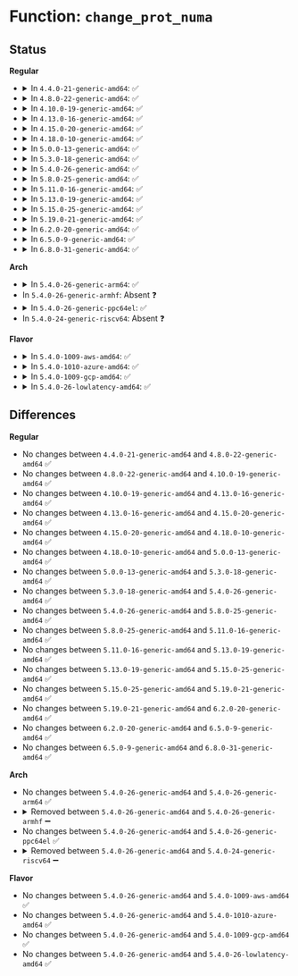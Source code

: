 # Function: <code>change_prot_numa</code>

## Status
<b>Regular</b>
<ul>
<li>
<details>
<summary>In <code>4.4.0-21-generic-amd64</code>: ✅</summary>

```c
long unsigned int change_prot_numa(struct vm_area_struct * vma, long unsigned int addr, long unsigned int end)
```

```json
{
  "name": "change_prot_numa",
  "collision_type": "Unique Global",
  "inline_type": "No",
  "funcs": [
    {
      "addr": 18446744071580816160,
      "name": "change_prot_numa",
      "external": true,
      "loc": "mm/mempolicy.c:567",
      "file": "mm/mempolicy.c",
      "inline": "seen, unknown",
      "caller_inline": [],
      "caller_func": [
        "kernel/sched/fair.c:task_numa_work",
        "mm/mempolicy.c:queue_pages_test_walk"
      ]
    }
  ],
  "symbols": [
    {
      "addr": 18446744071580816160,
      "name": "change_prot_numa",
      "section": ".text",
      "bind": "STB_GLOBAL",
      "size": 50
    }
  ]
}
```
</details>
</li>
<li>
<details>
<summary>In <code>4.8.0-22-generic-amd64</code>: ✅</summary>

```c
long unsigned int change_prot_numa(struct vm_area_struct * vma, long unsigned int addr, long unsigned int end)
```

```json
{
  "name": "change_prot_numa",
  "collision_type": "Unique Global",
  "inline_type": "No",
  "funcs": [
    {
      "addr": 18446744071580941584,
      "name": "change_prot_numa",
      "external": true,
      "loc": "mm/mempolicy.c:599",
      "file": "mm/mempolicy.c",
      "inline": "seen, unknown",
      "caller_inline": [],
      "caller_func": [
        "kernel/sched/fair.c:task_numa_work",
        "mm/mempolicy.c:queue_pages_test_walk"
      ]
    }
  ],
  "symbols": [
    {
      "addr": 18446744071580941584,
      "name": "change_prot_numa",
      "section": ".text",
      "bind": "STB_GLOBAL",
      "size": 50
    }
  ]
}
```
</details>
</li>
<li>
<details>
<summary>In <code>4.10.0-19-generic-amd64</code>: ✅</summary>

```c
long unsigned int change_prot_numa(struct vm_area_struct * vma, long unsigned int addr, long unsigned int end)
```

```json
{
  "name": "change_prot_numa",
  "collision_type": "Unique Global",
  "inline_type": "No",
  "funcs": [
    {
      "addr": 18446744071581014064,
      "name": "change_prot_numa",
      "external": true,
      "loc": "mm/mempolicy.c:601",
      "file": "mm/mempolicy.c",
      "inline": "seen, unknown",
      "caller_inline": [],
      "caller_func": [
        "kernel/sched/fair.c:task_numa_work",
        "mm/mempolicy.c:queue_pages_test_walk"
      ]
    }
  ],
  "symbols": [
    {
      "addr": 18446744071581014064,
      "name": "change_prot_numa",
      "section": ".text",
      "bind": "STB_GLOBAL",
      "size": 50
    }
  ]
}
```
</details>
</li>
<li>
<details>
<summary>In <code>4.13.0-16-generic-amd64</code>: ✅</summary>

```c
long unsigned int change_prot_numa(struct vm_area_struct * vma, long unsigned int addr, long unsigned int end)
```

```json
{
  "name": "change_prot_numa",
  "collision_type": "Unique Global",
  "inline_type": "No",
  "funcs": [
    {
      "addr": 18446744071581061456,
      "name": "change_prot_numa",
      "external": true,
      "loc": "mm/mempolicy.c:535",
      "file": "mm/mempolicy.c",
      "inline": "seen, unknown",
      "caller_inline": [],
      "caller_func": [
        "kernel/sched/fair.c:task_numa_work",
        "mm/mempolicy.c:queue_pages_test_walk"
      ]
    }
  ],
  "symbols": [
    {
      "addr": 18446744071581061456,
      "name": "change_prot_numa",
      "section": ".text",
      "bind": "STB_GLOBAL",
      "size": 50
    }
  ]
}
```
</details>
</li>
<li>
<details>
<summary>In <code>4.15.0-20-generic-amd64</code>: ✅</summary>

```c
long unsigned int change_prot_numa(struct vm_area_struct * vma, long unsigned int addr, long unsigned int end)
```

```json
{
  "name": "change_prot_numa",
  "collision_type": "Unique Global",
  "inline_type": "No",
  "funcs": [
    {
      "addr": 18446744071581172544,
      "name": "change_prot_numa",
      "external": true,
      "loc": "mm/mempolicy.c:577",
      "file": "mm/mempolicy.c",
      "inline": "seen, unknown",
      "caller_inline": [],
      "caller_func": [
        "kernel/sched/fair.c:task_numa_work",
        "mm/mempolicy.c:queue_pages_test_walk"
      ]
    }
  ],
  "symbols": [
    {
      "addr": 18446744071581172544,
      "name": "change_prot_numa",
      "section": ".text",
      "bind": "STB_GLOBAL",
      "size": 50
    }
  ]
}
```
</details>
</li>
<li>
<details>
<summary>In <code>4.18.0-10-generic-amd64</code>: ✅</summary>

```c
long unsigned int change_prot_numa(struct vm_area_struct * vma, long unsigned int addr, long unsigned int end)
```

```json
{
  "name": "change_prot_numa",
  "collision_type": "Unique Global",
  "inline_type": "No",
  "funcs": [
    {
      "addr": 18446744071581317312,
      "name": "change_prot_numa",
      "external": true,
      "loc": "mm/mempolicy.c:552",
      "file": "mm/mempolicy.c",
      "inline": "seen, unknown",
      "caller_inline": [],
      "caller_func": [
        "kernel/sched/fair.c:task_numa_work",
        "mm/mempolicy.c:queue_pages_test_walk"
      ]
    }
  ],
  "symbols": [
    {
      "addr": 18446744071581317312,
      "name": "change_prot_numa",
      "section": ".text",
      "bind": "STB_GLOBAL",
      "size": 50
    }
  ]
}
```
</details>
</li>
<li>
<details>
<summary>In <code>5.0.0-13-generic-amd64</code>: ✅</summary>

```c
long unsigned int change_prot_numa(struct vm_area_struct * vma, long unsigned int addr, long unsigned int end)
```

```json
{
  "name": "change_prot_numa",
  "collision_type": "Unique Global",
  "inline_type": "No",
  "funcs": [
    {
      "addr": 18446744071581401456,
      "name": "change_prot_numa",
      "external": true,
      "loc": "mm/mempolicy.c:573",
      "file": "mm/mempolicy.c",
      "inline": "seen, unknown",
      "caller_inline": [],
      "caller_func": [
        "kernel/sched/fair.c:task_numa_work",
        "mm/mempolicy.c:queue_pages_test_walk"
      ]
    }
  ],
  "symbols": [
    {
      "addr": 18446744071581401456,
      "name": "change_prot_numa",
      "section": ".text",
      "bind": "STB_GLOBAL",
      "size": 50
    }
  ]
}
```
</details>
</li>
<li>
<details>
<summary>In <code>5.3.0-18-generic-amd64</code>: ✅</summary>

```c
long unsigned int change_prot_numa(struct vm_area_struct * vma, long unsigned int addr, long unsigned int end)
```

```json
{
  "name": "change_prot_numa",
  "collision_type": "Unique Global",
  "inline_type": "No",
  "funcs": [
    {
      "addr": 18446744071581513600,
      "name": "change_prot_numa",
      "external": true,
      "loc": "mm/mempolicy.c:594",
      "file": "mm/mempolicy.c",
      "inline": "seen, unknown",
      "caller_inline": [],
      "caller_func": [
        "kernel/sched/fair.c:task_numa_work",
        "mm/mempolicy.c:queue_pages_test_walk"
      ]
    }
  ],
  "symbols": [
    {
      "addr": 18446744071581513600,
      "name": "change_prot_numa",
      "section": ".text",
      "bind": "STB_GLOBAL",
      "size": 51
    }
  ]
}
```
</details>
</li>
<li>
<details>
<summary>In <code>5.4.0-26-generic-amd64</code>: ✅</summary>

```c
long unsigned int change_prot_numa(struct vm_area_struct * vma, long unsigned int addr, long unsigned int end)
```

```json
{
  "name": "change_prot_numa",
  "collision_type": "Unique Global",
  "inline_type": "No",
  "funcs": [
    {
      "addr": 18446744071581577968,
      "name": "change_prot_numa",
      "external": true,
      "loc": "mm/mempolicy.c:594",
      "file": "mm/mempolicy.c",
      "inline": "seen, unknown",
      "caller_inline": [],
      "caller_func": [
        "kernel/sched/fair.c:task_numa_work",
        "mm/mempolicy.c:queue_pages_test_walk"
      ]
    }
  ],
  "symbols": [
    {
      "addr": 18446744071581577968,
      "name": "change_prot_numa",
      "section": ".text",
      "bind": "STB_GLOBAL",
      "size": 51
    }
  ]
}
```
</details>
</li>
<li>
<details>
<summary>In <code>5.8.0-25-generic-amd64</code>: ✅</summary>

```c
long unsigned int change_prot_numa(struct vm_area_struct * vma, long unsigned int addr, long unsigned int end)
```

```json
{
  "name": "change_prot_numa",
  "collision_type": "Unique Global",
  "inline_type": "No",
  "funcs": [
    {
      "addr": 18446744071581787776,
      "name": "change_prot_numa",
      "external": true,
      "loc": "mm/mempolicy.c:652",
      "file": "mm/mempolicy.c",
      "inline": "seen, unknown",
      "caller_inline": [],
      "caller_func": [
        "kernel/sched/fair.c:task_numa_work",
        "mm/mempolicy.c:queue_pages_test_walk"
      ]
    }
  ],
  "symbols": [
    {
      "addr": 18446744071581787776,
      "name": "change_prot_numa",
      "section": ".text",
      "bind": "STB_GLOBAL",
      "size": 53
    }
  ]
}
```
</details>
</li>
<li>
<details>
<summary>In <code>5.11.0-16-generic-amd64</code>: ✅</summary>

```c
long unsigned int change_prot_numa(struct vm_area_struct * vma, long unsigned int addr, long unsigned int end)
```

```json
{
  "name": "change_prot_numa",
  "collision_type": "Unique Global",
  "inline_type": "No",
  "funcs": [
    {
      "addr": 18446744071581832720,
      "name": "change_prot_numa",
      "external": true,
      "loc": "mm/mempolicy.c:652",
      "file": "mm/mempolicy.c",
      "inline": "seen, unknown",
      "caller_inline": [],
      "caller_func": [
        "kernel/sched/fair.c:task_numa_work",
        "mm/mempolicy.c:queue_pages_test_walk"
      ]
    }
  ],
  "symbols": [
    {
      "addr": 18446744071581832720,
      "name": "change_prot_numa",
      "section": ".text",
      "bind": "STB_GLOBAL",
      "size": 53
    }
  ]
}
```
</details>
</li>
<li>
<details>
<summary>In <code>5.13.0-19-generic-amd64</code>: ✅</summary>

```c
long unsigned int change_prot_numa(struct vm_area_struct * vma, long unsigned int addr, long unsigned int end)
```

```json
{
  "name": "change_prot_numa",
  "collision_type": "Unique Global",
  "inline_type": "No",
  "funcs": [
    {
      "addr": 18446744071581863568,
      "name": "change_prot_numa",
      "external": true,
      "loc": "mm/mempolicy.c:652",
      "file": "mm/mempolicy.c",
      "inline": "seen, unknown",
      "caller_inline": [],
      "caller_func": [
        "kernel/sched/fair.c:task_numa_work",
        "mm/mempolicy.c:queue_pages_test_walk"
      ]
    }
  ],
  "symbols": [
    {
      "addr": 18446744071581863568,
      "name": "change_prot_numa",
      "section": ".text",
      "bind": "STB_GLOBAL",
      "size": 53
    }
  ]
}
```
</details>
</li>
<li>
<details>
<summary>In <code>5.15.0-25-generic-amd64</code>: ✅</summary>

```c
long unsigned int change_prot_numa(struct vm_area_struct * vma, long unsigned int addr, long unsigned int end)
```

```json
{
  "name": "change_prot_numa",
  "collision_type": "Unique Global",
  "inline_type": "No",
  "funcs": [
    {
      "addr": 18446744071582155104,
      "name": "change_prot_numa",
      "external": true,
      "loc": "mm/mempolicy.c:633",
      "file": "mm/mempolicy.c",
      "inline": "seen, unknown",
      "caller_inline": [],
      "caller_func": [
        "kernel/sched/fair.c:task_numa_work",
        "mm/mempolicy.c:queue_pages_test_walk"
      ]
    }
  ],
  "symbols": [
    {
      "addr": 18446744071582155104,
      "name": "change_prot_numa",
      "section": ".text",
      "bind": "STB_GLOBAL",
      "size": 53
    }
  ]
}
```
</details>
</li>
<li>
<details>
<summary>In <code>5.19.0-21-generic-amd64</code>: ✅</summary>

```c
long unsigned int change_prot_numa(struct vm_area_struct * vma, long unsigned int addr, long unsigned int end)
```

```json
{
  "name": "change_prot_numa",
  "collision_type": "Unique Global",
  "inline_type": "No",
  "funcs": [
    {
      "addr": 18446744071582610160,
      "name": "change_prot_numa",
      "external": true,
      "loc": "mm/mempolicy.c:631",
      "file": "mm/mempolicy.c",
      "inline": "seen, unknown",
      "caller_inline": [],
      "caller_func": [
        "kernel/sched/fair.c:task_numa_work",
        "mm/mempolicy.c:queue_pages_test_walk"
      ]
    }
  ],
  "symbols": [
    {
      "addr": 18446744071582610160,
      "name": "change_prot_numa",
      "section": ".text",
      "bind": "STB_GLOBAL",
      "size": 192
    }
  ]
}
```
</details>
</li>
<li>
<details>
<summary>In <code>6.2.0-20-generic-amd64</code>: ✅</summary>

```c
long unsigned int change_prot_numa(struct vm_area_struct * vma, long unsigned int addr, long unsigned int end)
```

```json
{
  "name": "change_prot_numa",
  "collision_type": "Unique Global",
  "inline_type": "No",
  "funcs": [
    {
      "addr": 18446744071583133376,
      "name": "change_prot_numa",
      "external": true,
      "loc": "mm/mempolicy.c:631",
      "file": "mm/mempolicy.c",
      "inline": "seen, unknown",
      "caller_inline": [],
      "caller_func": [
        "kernel/sched/fair.c:task_numa_work",
        "mm/mempolicy.c:queue_pages_test_walk"
      ]
    }
  ],
  "symbols": [
    {
      "addr": 18446744071583133376,
      "name": "change_prot_numa",
      "section": ".text",
      "bind": "STB_GLOBAL",
      "size": 192
    }
  ]
}
```
</details>
</li>
<li>
<details>
<summary>In <code>6.5.0-9-generic-amd64</code>: ✅</summary>

```c
long unsigned int change_prot_numa(struct vm_area_struct * vma, long unsigned int addr, long unsigned int end)
```

```json
{
  "name": "change_prot_numa",
  "collision_type": "Unique Global",
  "inline_type": "No",
  "funcs": [
    {
      "addr": 18446744071583343696,
      "name": "change_prot_numa",
      "external": true,
      "loc": "mm/mempolicy.c:643",
      "file": "mm/mempolicy.c",
      "inline": "seen, unknown",
      "caller_inline": [],
      "caller_func": [
        "kernel/sched/fair.c:task_numa_work",
        "mm/mempolicy.c:queue_pages_test_walk"
      ]
    }
  ],
  "symbols": [
    {
      "addr": 18446744071583343696,
      "name": "change_prot_numa",
      "section": ".text",
      "bind": "STB_GLOBAL",
      "size": 181
    }
  ]
}
```
</details>
</li>
<li>
<details>
<summary>In <code>6.8.0-31-generic-amd64</code>: ✅</summary>

```c
long unsigned int change_prot_numa(struct vm_area_struct * vma, long unsigned int addr, long unsigned int end)
```

```json
{
  "name": "change_prot_numa",
  "collision_type": "Unique Global",
  "inline_type": "No",
  "funcs": [
    {
      "addr": 18446744071583579856,
      "name": "change_prot_numa",
      "external": true,
      "loc": "mm/mempolicy.c:634",
      "file": "mm/mempolicy.c",
      "inline": "seen, unknown",
      "caller_inline": [],
      "caller_func": [
        "kernel/sched/fair.c:task_numa_work"
      ]
    }
  ],
  "symbols": [
    {
      "addr": 18446744071583579856,
      "name": "change_prot_numa",
      "section": ".text",
      "bind": "STB_GLOBAL",
      "size": 181
    }
  ]
}
```
</details>
</li>
</ul>
<b>Arch</b>
<ul>
<li>
<details>
<summary>In <code>5.4.0-26-generic-arm64</code>: ✅</summary>

```c
long unsigned int change_prot_numa(struct vm_area_struct * vma, long unsigned int addr, long unsigned int end)
```

```json
{
  "name": "change_prot_numa",
  "collision_type": "Unique Global",
  "inline_type": "No",
  "funcs": [
    {
      "addr": 18446603336493015328,
      "name": "change_prot_numa",
      "external": true,
      "loc": "mm/mempolicy.c:594",
      "file": "mm/mempolicy.c",
      "inline": "seen, unknown",
      "caller_inline": [],
      "caller_func": [
        "kernel/sched/fair.c:task_numa_work",
        "mm/mempolicy.c:queue_pages_test_walk"
      ]
    }
  ],
  "symbols": [
    {
      "addr": 18446603336493015328,
      "name": "change_prot_numa",
      "section": ".text",
      "bind": "STB_GLOBAL",
      "size": 144
    }
  ]
}
```
</details>
</li>
<li>
In <code>5.4.0-26-generic-armhf</code>: Absent ❓
</li>
<li>
<details>
<summary>In <code>5.4.0-26-generic-ppc64el</code>: ✅</summary>

```c
long unsigned int change_prot_numa(struct vm_area_struct * vma, long unsigned int addr, long unsigned int end)
```

```json
{
  "name": "change_prot_numa",
  "collision_type": "Unique Global",
  "inline_type": "No",
  "funcs": [
    {
      "addr": 13835058055286441888,
      "name": "change_prot_numa",
      "external": true,
      "loc": "mm/mempolicy.c:594",
      "file": "mm/mempolicy.c",
      "inline": "seen, unknown",
      "caller_inline": [],
      "caller_func": [
        "kernel/sched/fair.c:task_numa_work",
        "mm/mempolicy.c:queue_pages_test_walk"
      ]
    }
  ],
  "symbols": [
    {
      "addr": 13835058055286441888,
      "name": "change_prot_numa",
      "section": ".text",
      "bind": "STB_GLOBAL",
      "size": 164
    }
  ]
}
```
</details>
</li>
<li>
In <code>5.4.0-24-generic-riscv64</code>: Absent ❓
</li>
</ul>
<b>Flavor</b>
<ul>
<li>
<details>
<summary>In <code>5.4.0-1009-aws-amd64</code>: ✅</summary>

```c
long unsigned int change_prot_numa(struct vm_area_struct * vma, long unsigned int addr, long unsigned int end)
```

```json
{
  "name": "change_prot_numa",
  "collision_type": "Unique Global",
  "inline_type": "No",
  "funcs": [
    {
      "addr": 18446744071581546704,
      "name": "change_prot_numa",
      "external": true,
      "loc": "mm/mempolicy.c:594",
      "file": "mm/mempolicy.c",
      "inline": "seen, unknown",
      "caller_inline": [],
      "caller_func": [
        "kernel/sched/fair.c:task_numa_work",
        "mm/mempolicy.c:queue_pages_test_walk"
      ]
    }
  ],
  "symbols": [
    {
      "addr": 18446744071581546704,
      "name": "change_prot_numa",
      "section": ".text",
      "bind": "STB_GLOBAL",
      "size": 51
    }
  ]
}
```
</details>
</li>
<li>
<details>
<summary>In <code>5.4.0-1010-azure-amd64</code>: ✅</summary>

```c
long unsigned int change_prot_numa(struct vm_area_struct * vma, long unsigned int addr, long unsigned int end)
```

```json
{
  "name": "change_prot_numa",
  "collision_type": "Unique Global",
  "inline_type": "No",
  "funcs": [
    {
      "addr": 18446744071581488352,
      "name": "change_prot_numa",
      "external": true,
      "loc": "mm/mempolicy.c:594",
      "file": "mm/mempolicy.c",
      "inline": "seen, unknown",
      "caller_inline": [],
      "caller_func": [
        "kernel/sched/fair.c:task_numa_work",
        "mm/mempolicy.c:queue_pages_test_walk"
      ]
    }
  ],
  "symbols": [
    {
      "addr": 18446744071581488352,
      "name": "change_prot_numa",
      "section": ".text",
      "bind": "STB_GLOBAL",
      "size": 51
    }
  ]
}
```
</details>
</li>
<li>
<details>
<summary>In <code>5.4.0-1009-gcp-amd64</code>: ✅</summary>

```c
long unsigned int change_prot_numa(struct vm_area_struct * vma, long unsigned int addr, long unsigned int end)
```

```json
{
  "name": "change_prot_numa",
  "collision_type": "Unique Global",
  "inline_type": "No",
  "funcs": [
    {
      "addr": 18446744071581538016,
      "name": "change_prot_numa",
      "external": true,
      "loc": "mm/mempolicy.c:594",
      "file": "mm/mempolicy.c",
      "inline": "seen, unknown",
      "caller_inline": [],
      "caller_func": [
        "kernel/sched/fair.c:task_numa_work",
        "mm/mempolicy.c:queue_pages_test_walk"
      ]
    }
  ],
  "symbols": [
    {
      "addr": 18446744071581538016,
      "name": "change_prot_numa",
      "section": ".text",
      "bind": "STB_GLOBAL",
      "size": 51
    }
  ]
}
```
</details>
</li>
<li>
<details>
<summary>In <code>5.4.0-26-lowlatency-amd64</code>: ✅</summary>

```c
long unsigned int change_prot_numa(struct vm_area_struct * vma, long unsigned int addr, long unsigned int end)
```

```json
{
  "name": "change_prot_numa",
  "collision_type": "Unique Global",
  "inline_type": "No",
  "funcs": [
    {
      "addr": 18446744071581603056,
      "name": "change_prot_numa",
      "external": true,
      "loc": "mm/mempolicy.c:594",
      "file": "mm/mempolicy.c",
      "inline": "seen, unknown",
      "caller_inline": [],
      "caller_func": [
        "kernel/sched/fair.c:task_numa_work",
        "mm/mempolicy.c:queue_pages_test_walk"
      ]
    }
  ],
  "symbols": [
    {
      "addr": 18446744071581603056,
      "name": "change_prot_numa",
      "section": ".text",
      "bind": "STB_GLOBAL",
      "size": 51
    }
  ]
}
```
</details>
</li>
</ul>

## Differences
<b>Regular</b>
<ul>
<li>
No changes between <code>4.4.0-21-generic-amd64</code> and <code>4.8.0-22-generic-amd64</code> ✅
</li>
<li>
No changes between <code>4.8.0-22-generic-amd64</code> and <code>4.10.0-19-generic-amd64</code> ✅
</li>
<li>
No changes between <code>4.10.0-19-generic-amd64</code> and <code>4.13.0-16-generic-amd64</code> ✅
</li>
<li>
No changes between <code>4.13.0-16-generic-amd64</code> and <code>4.15.0-20-generic-amd64</code> ✅
</li>
<li>
No changes between <code>4.15.0-20-generic-amd64</code> and <code>4.18.0-10-generic-amd64</code> ✅
</li>
<li>
No changes between <code>4.18.0-10-generic-amd64</code> and <code>5.0.0-13-generic-amd64</code> ✅
</li>
<li>
No changes between <code>5.0.0-13-generic-amd64</code> and <code>5.3.0-18-generic-amd64</code> ✅
</li>
<li>
No changes between <code>5.3.0-18-generic-amd64</code> and <code>5.4.0-26-generic-amd64</code> ✅
</li>
<li>
No changes between <code>5.4.0-26-generic-amd64</code> and <code>5.8.0-25-generic-amd64</code> ✅
</li>
<li>
No changes between <code>5.8.0-25-generic-amd64</code> and <code>5.11.0-16-generic-amd64</code> ✅
</li>
<li>
No changes between <code>5.11.0-16-generic-amd64</code> and <code>5.13.0-19-generic-amd64</code> ✅
</li>
<li>
No changes between <code>5.13.0-19-generic-amd64</code> and <code>5.15.0-25-generic-amd64</code> ✅
</li>
<li>
No changes between <code>5.15.0-25-generic-amd64</code> and <code>5.19.0-21-generic-amd64</code> ✅
</li>
<li>
No changes between <code>5.19.0-21-generic-amd64</code> and <code>6.2.0-20-generic-amd64</code> ✅
</li>
<li>
No changes between <code>6.2.0-20-generic-amd64</code> and <code>6.5.0-9-generic-amd64</code> ✅
</li>
<li>
No changes between <code>6.5.0-9-generic-amd64</code> and <code>6.8.0-31-generic-amd64</code> ✅
</li>
</ul>
<b>Arch</b>
<ul>
<li>
No changes between <code>5.4.0-26-generic-amd64</code> and <code>5.4.0-26-generic-arm64</code> ✅
</li>
<li>
<details>
<summary>Removed between <code>5.4.0-26-generic-amd64</code> and <code>5.4.0-26-generic-armhf</code> ➖</summary>

```c
long unsigned int change_prot_numa(struct vm_area_struct * vma, long unsigned int addr, long unsigned int end)
```
</details>
</li>
<li>
No changes between <code>5.4.0-26-generic-amd64</code> and <code>5.4.0-26-generic-ppc64el</code> ✅
</li>
<li>
<details>
<summary>Removed between <code>5.4.0-26-generic-amd64</code> and <code>5.4.0-24-generic-riscv64</code> ➖</summary>

```c
long unsigned int change_prot_numa(struct vm_area_struct * vma, long unsigned int addr, long unsigned int end)
```
</details>
</li>
</ul>
<b>Flavor</b>
<ul>
<li>
No changes between <code>5.4.0-26-generic-amd64</code> and <code>5.4.0-1009-aws-amd64</code> ✅
</li>
<li>
No changes between <code>5.4.0-26-generic-amd64</code> and <code>5.4.0-1010-azure-amd64</code> ✅
</li>
<li>
No changes between <code>5.4.0-26-generic-amd64</code> and <code>5.4.0-1009-gcp-amd64</code> ✅
</li>
<li>
No changes between <code>5.4.0-26-generic-amd64</code> and <code>5.4.0-26-lowlatency-amd64</code> ✅
</li>
</ul>
